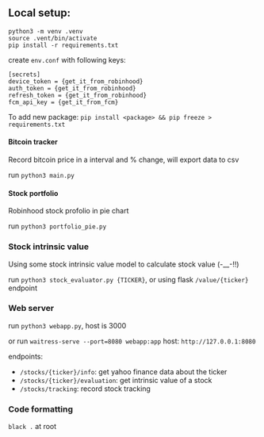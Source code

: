 ## Local setup:
```
python3 -m venv .venv
source .vent/bin/activate
pip install -r requirements.txt
```
create `env.conf` with following keys:
```
[secrets]
device_token = {get_it_from_robinhood}
auth_token = {get_it_from_robinhood}
refresh_token = {get_it_from_robinhood}
fcm_api_key = {get_it_from_fcm}
```

To add new package: `pip install <package> && pip freeze > requirements.txt`

#### Bitcoin tracker
Record bitcoin price in a interval and % change, will export data to csv

run `python3 main.py`

#### Stock portfolio
Robinhood stock profolio in pie chart

run `python3 portfolio_pie.py`

### Stock intrinsic value 
Using some stock intrinsic value model to calculate stock value (-__-!!)

run `python3 stock_evaluator.py {TICKER}`, or using flask `/value/{ticker}` endpoint


### Web server
run `python3 webapp.py`, host is 3000

or run `waitress-serve --port=8080 webapp:app`
host: `http://127.0.0.1:8080`

endpoints:
 - `/stocks/{ticker}/info`: get yahoo finance data about the ticker
 - `/stocks/{ticker}/evaluation`: get intrinsic value of a stock 
 - `/stocks/tracking`: record stock tracking

### Code formatting
`black .` at root